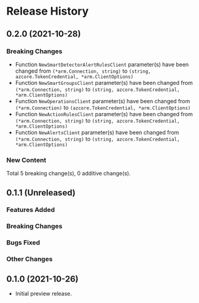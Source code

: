 # Release History

## 0.2.0 (2021-10-28)
### Breaking Changes

- Function `NewSmartDetectorAlertRulesClient` parameter(s) have been changed from `(*arm.Connection, string)` to `(string, azcore.TokenCredential, *arm.ClientOptions)`
- Function `NewSmartGroupsClient` parameter(s) have been changed from `(*arm.Connection, string)` to `(string, azcore.TokenCredential, *arm.ClientOptions)`
- Function `NewOperationsClient` parameter(s) have been changed from `(*arm.Connection)` to `(azcore.TokenCredential, *arm.ClientOptions)`
- Function `NewActionRulesClient` parameter(s) have been changed from `(*arm.Connection, string)` to `(string, azcore.TokenCredential, *arm.ClientOptions)`
- Function `NewAlertsClient` parameter(s) have been changed from `(*arm.Connection, string)` to `(string, azcore.TokenCredential, *arm.ClientOptions)`

### New Content


Total 5 breaking change(s), 0 additive change(s).


## 0.1.1 (Unreleased)

### Features Added

### Breaking Changes

### Bugs Fixed

### Other Changes

## 0.1.0 (2021-10-26)

- Initial preview release.
